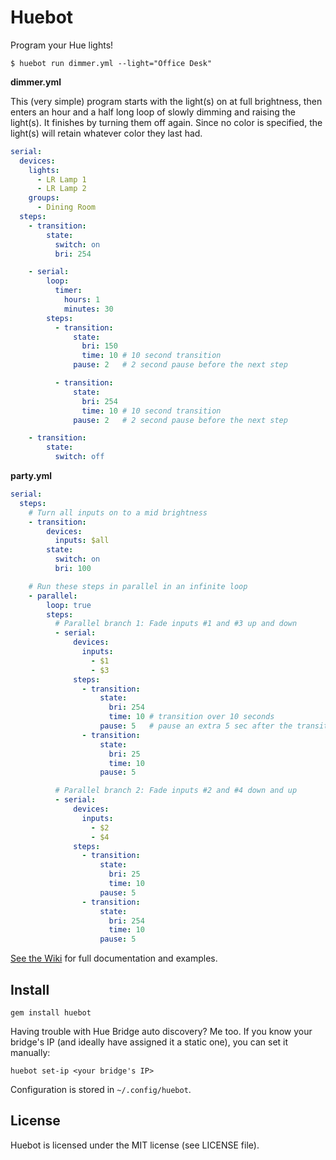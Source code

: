 # Huebot

Program your Hue lights!

    $ huebot run dimmer.yml --light="Office Desk"

**dimmer.yml**

This (very simple) program starts with the light(s) on at full brightness, then enters an hour and a half long loop of slowly dimming and raising the light(s). It finishes by turning them off again. Since no color is specified, the light(s) will retain whatever color they last had.

```yaml
serial:
  devices:
    lights:
      - LR Lamp 1
      - LR Lamp 2
    groups:
      - Dining Room
  steps:
    - transition:
        state:
          switch: on
          bri: 254

    - serial:
        loop:
          timer:
            hours: 1
            minutes: 30
        steps:
          - transition:
              state:
                bri: 150
                time: 10 # 10 second transition
              pause: 2   # 2 second pause before the next step

          - transition:
              state:
                bri: 254
                time: 10 # 10 second transition
              pause: 2   # 2 second pause before the next step

    - transition:
        state:
          switch: off
```

**party.yml**

```yaml
serial:
  steps:
    # Turn all inputs on to a mid brightness
    - transition:
        devices:
          inputs: $all
        state:
          switch: on
          bri: 100

    # Run these steps in parallel in an infinite loop
    - parallel:
        loop: true
        steps:
          # Parallel branch 1: Fade inputs #1 and #3 up and down
          - serial:
              devices:
                inputs:
                  - $1
                  - $3
              steps:
                - transition:
                    state:
                      bri: 254
                      time: 10 # transition over 10 seconds
                    pause: 5   # pause an extra 5 sec after the transition
                - transition:
                    state:
                      bri: 25
                      time: 10
                    pause: 5

          # Parallel branch 2: Fade inputs #2 and #4 down and up
          - serial:
              devices:
                inputs:
                  - $2
                  - $4
              steps:
                - transition:
                    state:
                      bri: 25
                      time: 10
                    pause: 5
                - transition:
                    state:
                      bri: 254
                      time: 10
                    pause: 5
```

[See the Wiki](https://github.com/jhollinger/huebot/wiki) for full documentation and examples.

## Install

    gem install huebot

Having trouble with Hue Bridge auto discovery? Me too. If you know your bridge's IP (and ideally have assigned it a static one), you can set it manually:

    huebot set-ip <your bridge's IP>

Configuration is stored in `~/.config/huebot`.

## License

Huebot is licensed under the MIT license (see LICENSE file).
